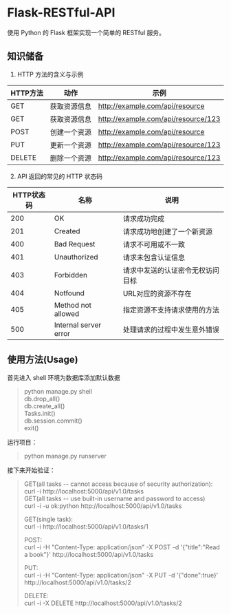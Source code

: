 # Flask-RESTful-API
使用 Python 的 Flask 框架实现一个简单的 RESTful 服务。

## 知识储备
1. HTTP 方法的含义与示例  

 HTTP方法 |   动作   |   示例   |  
---------|--------|---------|
GET|获取资源信息|http://example.com/api/resource
GET|获取资源信息|http://example.com/api/resource/123
POST|创建一个资源|http://example.com/api/resource
PUT|更新一个资源|http://example.com/api/resource/123
DELETE|删除一个资源|http://example.com/api/resource/123

2. API 返回的常见的 HTTP 状态码

HTTP状态码|名称|说明
---|---|---|
200|OK|请求成功完成
201|Created|请求成功地创建了一个新资源
400|Bad Request|请求不可用或不一致
401|Unauthorized|请求未包含认证信息
403|Forbidden|请求中发送的认证密令无权访问目标
404|Notfound|URL对应的资源不存在
405|Method not allowed|指定资源不支持请求使用的方法
500|Internal server error|处理请求的过程中发生意外错误

## 使用方法(Usage)
首先进入 shell 环境为数据库添加默认数据
> python manage.py shell  
> db.drop_all()  
> db.create_all()  
> Tasks.init()  
> db.session.commit()  
> exit()

运行项目：
> python manage.py runserver

接下来开始验证：  
> GET(all tasks -- cannot access because of security authorization):  
> curl -i http://localhost:5000/api/v1.0/tasks  
> GET(all tasks -- use built-in username and password to access)  
> curl -i -u ok:python http://localhost:5000/api/v1.0/tasks
> 
> GET(single task):  
> curl -i http://localhost:5000/api/v1.0/tasks/1  
>
> POST:  
>curl -i -H "Content-Type: application/json" -X POST -d '{"title":"Read a book"}' http://localhost:5000/api/v1.0/tasks  
>
> PUT:  
>curl -i -H "Content-Type: application/json" -X PUT -d '{"done":true}' http://localhost:5000/api/v1.0/tasks/2  
>
> DELETE:  
>curl -i -X DELETE http://localhost:5000/api/v1.0/tasks/2  
